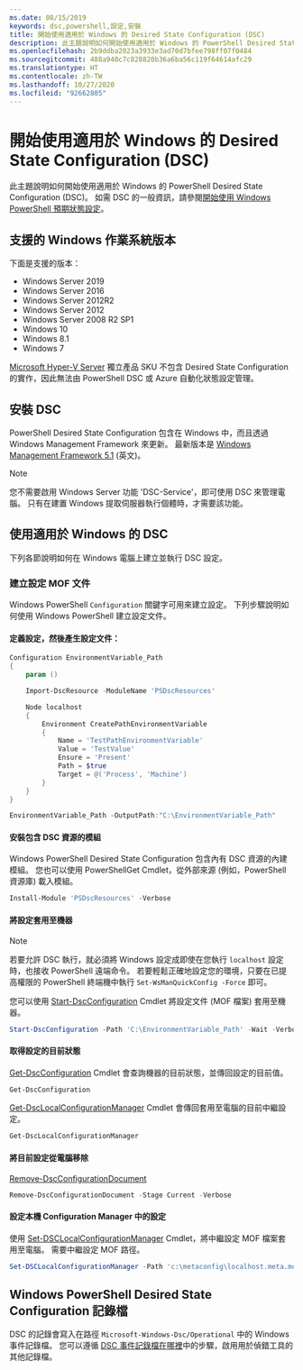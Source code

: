 ```yaml
---
ms.date: 08/15/2019
keywords: dsc,powershell,設定,安裝
title: 開始使用適用於 Windows 的 Desired State Configuration (DSC)
description: 此主題說明如何開始使用適用於 Windows 的 PowerShell Desired State Configuration (DSC)。
ms.openlocfilehash: 2b9ddba2023a3933e3ad70d7bfee798ff07f0484
ms.sourcegitcommit: 488a940c7c828820b36a6ba56c119f64614afc29
ms.translationtype: HT
ms.contentlocale: zh-TW
ms.lasthandoff: 10/27/2020
ms.locfileid: "92662805"
---
```

# <a name="get-started-with-desired-state-configuration-dsc-for-windows"></a>開始使用適用於 Windows 的 Desired State Configuration (DSC)

此主題說明如何開始使用適用於 Windows 的 PowerShell Desired State Configuration (DSC)。 如需 DSC 的一般資訊，請參閱[開始使用 Windows PowerShell 預期狀態設定](../overview/overview.md)。

## <a name="supported-windows-operation-system-versions"></a>支援的 Windows 作業系統版本

下面是支援的版本：

- Windows Server 2019
- Windows Server 2016
- Windows Server 2012R2
- Windows Server 2012
- Windows Server 2008 R2 SP1
- Windows 10
- Windows 8.1
- Windows 7

[Microsoft Hyper-V Server](/windows-server/virtualization/hyper-v/hyper-v-server-2016) 獨立產品 SKU 不包含 Desired State Configuration 的實作，因此無法由 PowerShell DSC 或 Azure 自動化狀態設定管理。

## <a name="installing-dsc"></a>安裝 DSC

PowerShell Desired State Configuration 包含在 Windows 中，而且透過 Windows Management Framework 來更新。 最新版本是 [Windows Management Framework 5.1](https://www.microsoft.com/download/details.aspx?id=54616) \(英文\)。

> [!NOTE]
> 您不需要啟用 Windows Server 功能 'DSC-Service'，即可使用 DSC 來管理電腦。
> 只有在建置 Windows 提取伺服器執行個體時，才需要該功能。

## <a name="using-dsc-for-windows"></a>使用適用於 Windows 的 DSC

下列各節說明如何在 Windows 電腦上建立並執行 DSC 設定。

### <a name="creating-a-configuration-mof-document"></a>建立設定 MOF 文件

Windows PowerShell `Configuration` 關鍵字可用來建立設定。
下列步驟說明如何使用 Windows PowerShell 建立設定文件。

#### <a name="define-a-configuration-and-generate-the-configuration-document"></a>定義設定，然後產生設定文件：

```powershell
Configuration EnvironmentVariable_Path
{
    param ()

    Import-DscResource -ModuleName 'PSDscResources'

    Node localhost
    {
        Environment CreatePathEnvironmentVariable
        {
            Name = 'TestPathEnvironmentVariable'
            Value = 'TestValue'
            Ensure = 'Present'
            Path = $true
            Target = @('Process', 'Machine')
        }
    }
}

EnvironmentVariable_Path -OutputPath:"C:\EnvironmentVariable_Path"
```

#### <a name="install-a-module-containing-dsc-resources"></a>安裝包含 DSC 資源的模組

Windows PowerShell Desired State Configuration 包含內有 DSC 資源的內建模組。
您也可以使用 PowerShellGet Cmdlet，從外部來源 (例如，PowerShell 資源庫) 載入模組。

```PowerShell
Install-Module 'PSDscResources' -Verbose
```

#### <a name="apply-the-configuration-to-the-machine"></a>將設定套用至機器

> [!NOTE]
> 若要允許 DSC 執行，就必須將 Windows 設定成即使在您執行 `localhost` 設定時，也接收 PowerShell 遠端命令。 若要輕鬆正確地設定您的環境，只要在已提高權限的 PowerShell 終端機中執行 `Set-WsManQuickConfig -Force` 即可。

您可以使用 [Start-DscConfiguration](/powershell/module/psdesiredstateconfiguration/start-dscconfiguration) Cmdlet 將設定文件 (MOF 檔案) 套用至機器。

```powershell
Start-DscConfiguration -Path 'C:\EnvironmentVariable_Path' -Wait -Verbose
```

#### <a name="get-the-current-state-of-the-configuration"></a>取得設定的目前狀態

[Get-DscConfiguration](/powershell/module/psdesiredstateconfiguration/get-dscconfiguration) Cmdlet 會查詢機器的目前狀態，並傳回設定的目前值。

```powershell
Get-DscConfiguration
```

[Get-DscLocalConfigurationManager](/powershell/module/psdesiredstateconfiguration/get-dscLocalConfigurationManager) Cmdlet 會傳回套用至電腦的目前中繼設定。

```powershell
Get-DscLocalConfigurationManager
```

#### <a name="remove-the-current-configuration-from-a-machine"></a>將目前設定從電腦移除

[Remove-DscConfigurationDocument](/powershell/module/psdesiredstateconfiguration/remove-dscconfigurationdocument)

```powershell
Remove-DscConfigurationDocument -Stage Current -Verbose
```

#### <a name="configure-settings-in-local-configuration-manager"></a>設定本機 Configuration Manager 中的設定

使用 [Set-DSCLocalConfigurationManager](/powershell/module/PSDesiredStateConfiguration/Set-DscLocalConfigurationManager) Cmdlet，將中繼設定 MOF 檔案套用至電腦。 需要中繼設定 MOF 路徑。

```powershell
Set-DSCLocalConfigurationManager -Path 'c:\metaconfig\localhost.meta.mof' -Verbose
```

## <a name="windows-powershell-desired-state-configuration-log-files"></a>Windows PowerShell Desired State Configuration 記錄檔

DSC 的記錄會寫入在路徑 `Microsoft-Windows-Dsc/Operational` 中的 Windows 事件記錄檔。
您可以遵循 [DSC 事件記錄檔在哪裡](/powershell/scripting/dsc/troubleshooting/troubleshooting#where-are-dsc-event-logs)中的步驟，啟用用於偵錯工具的其他記錄檔。
